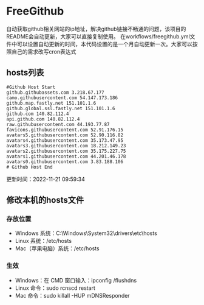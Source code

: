 # FreeGithub
自动获取github相关网站的ip地址，解决github链接不畅通的问题，该项目的README会自动更新，大家可以直接复制使用。
在workflows/freegithub.yml文件中可以设置自动更新的时间，本代码设置的是一个月自动更新一次。大家可以按照自己的需求改写cron表达式

## hosts列表
```base
#Github Host Start
github.githubassets.com 3.218.67.177
camo.githubusercontent.com 54.147.173.186
github.map.fastly.net 151.101.1.6
github.global.ssl.fastly.net 151.101.1.6
github.com 140.82.112.4
api.github.com 140.82.112.4
raw.githubusercontent.com 44.193.77.87
favicons.githubusercontent.com 52.91.176.15
avatars5.githubusercontent.com 52.90.116.82
avatars4.githubusercontent.com 35.173.47.95
avatars3.githubusercontent.com 18.212.149.23
avatars2.githubusercontent.com 35.175.227.75
avatars1.githubusercontent.com 44.201.46.178
avatars0.githubusercontent.com 3.83.188.106
# Github Host End
```

更新时间：2022-11-21 09:59:34

## 修改本机的hosts文件
### 存放位置
* Windows 系统：C:\Windows\System32\drivers\etc\hosts
* Linux 系统：/etc/hosts
* Mac（苹果电脑）系统：/etc/hosts

### 生效
* Windows：在 CMD 窗口输入：ipconfig /flushdns
* Linux 命令：sudo rcnscd restart
* Mac 命令：sudo killall -HUP mDNSResponder